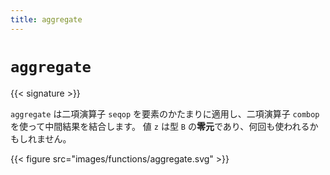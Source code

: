 ```yaml
---
title: aggregate
---
```


# `aggregate`

{{< signature >}}

`aggregate` は二項演算子 `seqop` を要素のかたまりに適用し、二項演算子 `combop` を使って中間結果を結合します。
値 `z` は型 `B` の<strong>零元</strong>であり、何回も使われるかもしれません。

{{< figure src="images/functions/aggregate.svg" >}}
